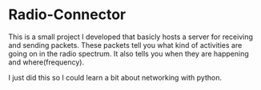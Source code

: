 # Radio-Connector
This is a small project I developed that basicly hosts a server for receiving and sending packets. 
These packets tell you what kind of activities are going on in the radio spectrum. It also tells you when they are happening and where(frequency).

I just did this so I could learn a bit about networking with python.
